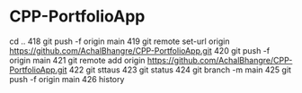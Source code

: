 # CPP-PortfolioApp



cd ..
  418  git push -f origin main
  419  git remote set-url origin https://github.com/AchalBhangre/CPP-PortfolioApp.git
  420  git push -f origin main
  421  git remote add origin https://github.com/AchalBhangre/CPP-PortfolioApp.git
  422  git sttaus
  423  git status
  424  git branch -m main
  425  git push -f origin main
  426  history
